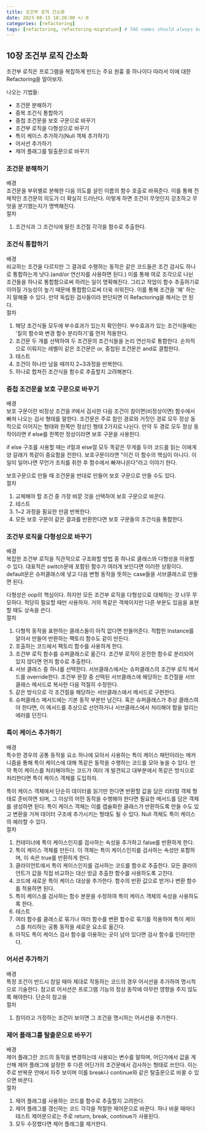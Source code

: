 ```yaml
---
title: 조건부 로직 간소화
date: 2023-08-15 18:20:00 +/-0
categories: [refactoring]
tags: [refactoring, refactoring-migration] # TAG names should always be lowercase
---
```


## 10장 조건부 로직 간소화

조건부 로직은 프로그램을 복잡하게 만드는 주요 원흉 중 하나이다 따라서 이에 대한 Refactoring을 알아보자.

나오는 기법들:

- 조건문 분해하기
- 중복 조건식 통합하기
- 중첩 조건문을 보호 구문으로 바꾸기
- 조건부 로직을 다형성으로 바꾸기
- 특이 케이스 추가하기(Null 객체 추가하기)
- 어서션 추가하기
- 제어 플래그를 탈출문으로 바꾸기

### 조건문 분해하기

배경  
조건문을 부위별로 분해한 다음 의도를 살린 이름의 함수 호출로 바꿔준다. 이를 통해 전체적인 조건문의 의도가 더 확실히 드러난다.
이렇게 하면 조건이 무엇인지 강조하고 무엇을 분기했는지가 명백해진다.  
절차

1. 조건식과 그 조건식에 딸린 조건절 각각을 함수로 추출한다.

### 조건식 통합하기

배경  
비교하는 조건을 다르지만 그 결과로 수행하는 동작은 같은 코드들은 조건 검사도 하나로 통합하는게 낫다.(and/or 연산자를 사용하면 된다.)
이를 통해 여로 조각으로 나뉜 조건들을 하나로 통합함으로써 하려는 일이 명확해진다. 그리고 작업이 함수 추출하기로 이어질 가능성이 높기 때문에 통합함으로써 더욱 쉬워진다. 이를 통해 조건을 '왜' 하는지 말해줄 수 있다.
만약 독립된 검사들이라 판단되면 이 Refactoring을 해서는 안 된다.  
절차

1. 해당 조건식들 모두에 부수효과가 있는지 확인한다.
   부수효과가 있는 조건식들에는 '질의 함수와 변경 함수 분리하기'를 먼저 적용한다.
2. 조건문 두 개를 선택하여 두 조건문의 조건식들을 논리 연산자로 통함한다.
   순차적으로 이뤄지는 레벨이 같은 조건문은 or, 중첩된 조건문은 and로 결합한다.
3. 테스트
4. 조건이 하나만 남을 때까지 2~3과정을 반복한다.
5. 하나로 합쳐진 조건식을 함수로 추출할지 고려해본다.

### 중첩 조건문을 보호 구문으로 바꾸기

배경  
보호 구문이란 비정상 조건을 if에서 검사한 다음 조건이 참이면(비정상이면) 함수에서 빠져 나오는 검사 형태를 말한다.
조건문은 주로 참인 경로와 거짓인 경로 모두 정상 동작으로 이어지는 형태와 한쪽만 정상인 형태 2가지로 나뉜다.
만약 두 경로 모두 정상 동작이라면 if else를 한쪽만 정상이라면 보호 구문을 사용한다.

if else 구조를 사용할 때는 if절과 else절 모두 똑같은 무게를 두어 코드를 읽는 이에게 양 갈래가 똑같이 중요함을 전한다.
보호구문이라면 "이건 이 함수의 핵심이 아니다. 이 일이 일어나면 무언가 조치를 취한 후 함수에서 빠져나온다"라고 이야기 한다.

보호구문으로 만들 때 조건문을 반대로 만들어 보호 구문으로 만들 수도 있다.  
절차

1. 교체해야 할 조건 중 가장 바깥 것을 선택하여 보호 구문으로 바꾼다.
2. 테스트
3. 1~2 과정을 필요한 만큼 반복한다.
4. 모든 보호 구문이 같은 결과를 반환한다면 보호 구문들의 조건식을 통합한다.

### 조건부 로직을 다형성으로 바꾸기

배경  
복잡한 조건부 로직을 직관적으로 구조화할 방법 중 하나로 클래스와 다형성을 이용할 수 있다.
대표적은 switch문에 포함된 함수가 여러개 보인다면 이러한 상황이다. default문은 슈퍼클래스에 넣고 다음 변형 동작을 뜻하는 case들을 서브클래스로 만들면 된다.

다형성은 oop의 핵심이다. 하지만 모든 조건부 로직을 다형성으로 대체하는 것 너무 무모하다. 적당히 필요할 때만 사용하자.
거의 똑같은 객체이지만 다른 부분도 있음을 표현할 때도 상속을 쓴다.  
절차

1. 다형적 동작을 표현하는 클래스들이 아직 없다면 만들어준다. 적합한 Instance를 알아서 만들어 반환하는 팩토리 함수도 같이 만든다.
2. 호출하는 코드에서 팩토리 함수를 사용하게 한다.
3. 조건부 로직 함수를 슈퍼클래스로 옮긴다.
   조건부 로직이 온전한 함수로 분리되어 있지 않다면 먼저 함수로 추출한다.
4. 서브 클래스 중 하나를 선택한다. 서브클래스에서는 슈퍼클래스의 조건부 로직 메서드를 override한다. 조건부 문장 중 선택된 서브클래스에 해당하는 조건절을 서브클래스 메서드로 복사한 다음 적절히 수정한다.
5. 같은 방식으로 각 조건절을 해당하는 서브클래스에서 메서드로 구현한다.
6. 슈퍼클래스 메서드에는 기본 동작 부분만 남긴다. 혹은 슈퍼클래스가 추상 클래스여야 한다면, 이 메서드를 추상으로 선언하거나 서브클래스에서 처리해야 함을 알리는 에러를 던진다.

### 특이 케이스 추가하기

배경  
특수한 경우의 공통 동작을 요소 하나에 모아서 사용하는 특이 케이스 패턴이라는 메커니즘을 통해 특이 케이스에 대해 똑같은 동작을 수행하는 코드를 모아 놓을 수 있다.
만약 특이 케이스를 처리해야하는 코드가 여러 개 발견되고 대부분에서 똑같은 방식으로 처리한다면 특이 케이스 객체를 도입하자.

특이 케이스 객체에서 단순히 데이터를 읽기만 한다면 반환할 값을 담은 리터럴 객체 형태로 준비하면 되며, 그 이상의 어떤 동작을 수행해야 한다면 필요한 메서드를 담은 객체를 생성하면 된다. 특이 케이스 객체는 이를 캡슐화한 클래스가 반환하도록 만들 수도 있고 변환을 거쳐 데이터 구조에 추가시키는 형태도 될 수 있다.
Null 객체도 특이 케이스의 예라할 수 있다.  
절차

1. 컨테이너에 특이 케이스인지를 검사하는 속성을 추가하고 false를 반환하게 한다.
2. 특이 케이스 객체를 만든다. 이 객체는 특이 케이스인지를 검사하는 속성만 포함하며, 이 속은 true를 반환하게 한다.
3. 클라이언트에서 특이 케이스인지를 검사하는 코드를 함수로 추출한다. 모든 클라이언트가 값을 직접 비교하는 대신 방금 추출한 함수를 사용하도록 고친다.
4. 코드에 새로운 특이 케이스 대상을 추가한다. 함수의 반환 값으로 받거나 변환 함수를 적용하면 된다.
5. 특이 케이스를 검사하는 함수 본문을 수정하여 특이 케이스 객체의 속성을 사용하도록 한다.
6. 테스트
7. 여러 함수를 클래스로 묶기나 여러 함수를 변환 함수로 묶기를 적용하여 특이 케이스를 처리하는 공통 동작을 새로운 요소로 옮긴다.
8. 아직도 특이 케이스 검사 함수를 이용하는 곳이 남아 있다면 검사 함수를 인라인한다.

### 어서션 추가하기

배경  
특정 조건이 반드시 참일 때마 제대로 작동하는 코드의 경우 어서션을 추가하여 명시적으로 기술한다.
참고로 어서션은 프로그램 기능의 정상 동작에 아무런 영향을 주지 않도록 해야한다. 단순히 참고용  
절차

1. 참이라고 가정하는 조건이 보이면 그 조건을 명시하는 어서션을 추가한다.

### 제어 플래그를 탈출문으로 바꾸기

배경  
제어 플래그란 코드의 동작을 변경하는데 사용되는 변수를 말하며, 어딘가에서 값을 계산해 제어 플래그에 설정한 후 다른 어딘가의 조건문에서 검사하는 형태로 쓰인다.
이는 주로 반복문 안에서 자주 보이며 이를 break나 continue와 같은 탈출문으로 바꿀 수 있으면 바꾼다.  
절차

1. 제어 플래그를 사용하는 코드를 함수로 추출할지 고려한다.
2. 제어 플래그를 갱신하는 코드 각각을 적절한 제어문으로 바꾼다. 하나 바꿀 때마다 테스트
   제어문으로는 주로 return, break, continue가 사용된다.
3. 모두 수정했다면 제어 플래그를 제거한다.
